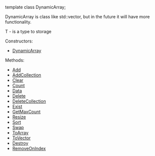 template<typename T> 
class DynamicArray;

DynamicArray is class like std::vector, but in the future it will have more functionality.

T - is a type to storage

Constructors:
- [DynamicArray<T>](https://github.com/bastekmisiek02/BearDynamicArray/blob/master/Documentation/Constructors.md)

Methods:
- [Add](https://github.com/bastekmisiek02/BearDynamicArray/blob/master/Documentation/Add.md)
- [AddCollection](https://github.com/bastekmisiek02/BearDynamicArray/blob/master/Documentation/AddCollection.md)
- [Clear](https://github.com/bastekmisiek02/BearDynamicArray/blob/master/Documentation/Clear.md)
- [Count](https://github.com/bastekmisiek02/BearDynamicArray/blob/master/Documentation/Count.md)
- [Data](https://github.com/bastekmisiek02/BearDynamicArray/blob/master/Documentation/Data.md)
- [Delete](https://github.com/bastekmisiek02/BearDynamicArray/blob/master/Documentation/Delete.md)
- [DeleteCollection](https://github.com/bastekmisiek02/BearDynamicArray/blob/master/Documentation/DeleteCollection.md)
- [Exist](https://github.com/bastekmisiek02/BearDynamicArray/blob/master/Documentation/Exist.md)
- [GetMaxCount](https://github.com/bastekmisiek02/BearDynamicArray/blob/master/Documentation/GetMaxCount.md)
- [Resize](https://github.com/bastekmisiek02/BearDynamicArray/blob/master/Documentation/Resize.md)
- [Sort](https://github.com/bastekmisiek02/BearDynamicArray/blob/master/Documentation/Sort.md)
- [Swap](https://github.com/bastekmisiek02/BearDynamicArray/blob/master/Documentation/Swap.md)
- [ToArray](https://github.com/bastekmisiek02/BearDynamicArray/blob/master/Documentation/ToArray.md)
- [ToVector](https://github.com/bastekmisiek02/BearDynamicArray/blob/master/Documentation/ToVector.md)
- [Destroy](https://github.com/bastekmisiek02/BearDynamicArray/blob/master/Documentation/Destroy.md)
- [RemoveOnIndex](https://github.com/bastekmisiek02/BearDynamicArray/blob/master/Documentation/RemoveOnIndex.md)
